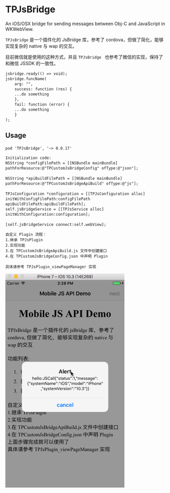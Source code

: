 # TPJsBridge
An iOS/OSX bridge for sending messages between Obj-C and JavaScript in WKWebView.

`TPJsBridge` 是一个插件化的 JsBridge 库，参考了 cordova，但做了简化，能够实现复杂的 native 与 wap 的交互。

目前微信就是使用的这种方式，并且 `TPJsBridge ` 也参考了微信的实现，保持了和微信 JSSDK 的一致性。

```
jsbridge.ready(() => void);
jsbridge.funcName(
	arg: "",
	success: function (res) {
	...do something
	},
	fail: function (error) {
	...do something
	}
);
```
    
## Usage
`pod 'TPJsBridge', '~> 0.0.17'`

```
Initialization code:
NSString *configFilePath = [[NSBundle mainBundle] pathForResource:@"TPCustomJsBridgeConfig" ofType:@"json"];

NSString *apiBuildFilePath = [[NSBundle mainBundle] pathForResource:@"TPCustomJsBridgeApiBuild" ofType:@"js"];
    
TPJsConfiguration *configuration = [[TPJsConfiguration alloc] initWithConfigFilePath:configFilePath apiBuildFilePath:apiBuildFilePath];
self.jsBridgeService = [[TPJsService alloc] initWithConfiguration:configuration];
    
[self.jsBridgeService connect:self.webView];
```
    
    
```
自定义 Plugin 流程：
1.继承 TPJsPlugin 
2.实现功能 
3.在 TPCustomJsBridgeApiBuild.js 文件中创建接口 
4.在 TPCustomJsBridgeConfig.json 中声明 Plugin 

具体请参考 TPJsPlugin_viewPageManager 实现
```

![screenshot](./Screenshots/1.gif)
